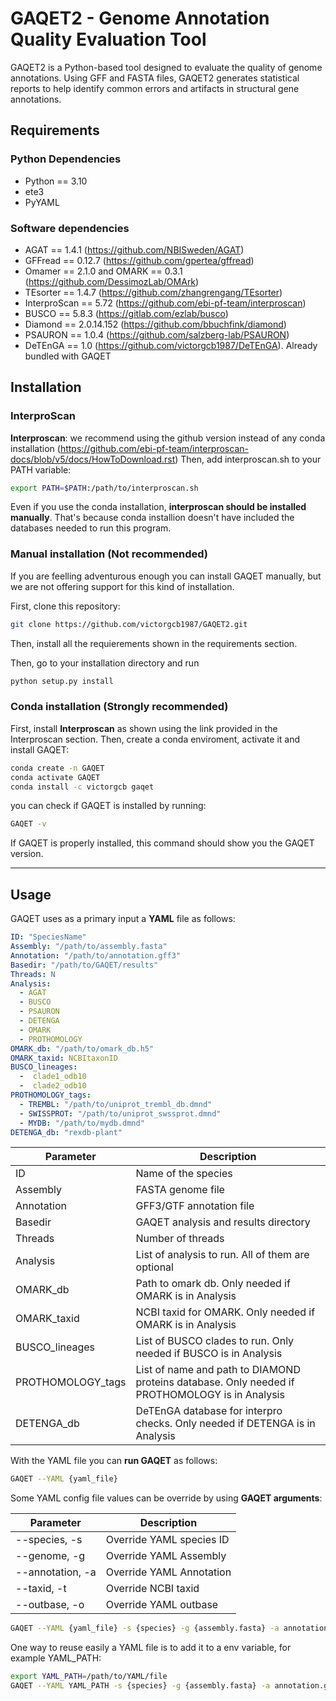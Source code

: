 # GAQET2 - Genome Annotation Quality Evaluation Tool

GAQET2 is a Python-based tool designed to evaluate the quality of genome annotations. Using GFF and FASTA files, GAQET2 generates statistical reports to help identify common errors and artifacts in structural gene annotations.


## Requirements

### Python Dependencies

- Python == 3.10
- ete3
- PyYAML

### Software dependencies
- AGAT == 1.4.1 (https://github.com/NBISweden/AGAT)
- GFFread == 0.12.7 (https://github.com/gpertea/gffread)
- Omamer == 2.1.0 and OMARK == 0.3.1 (https://github.com/DessimozLab/OMArk)
- TEsorter == 1.4.7 (https://github.com/zhangrengang/TEsorter)
- InterproScan == 5.72 (https://github.com/ebi-pf-team/interproscan)
- BUSCO == 5.8.3 (https://gitlab.com/ezlab/busco)
- Diamond == 2.0.14.152 (https://github.com/bbuchfink/diamond)
- PSAURON == 1.0.4 (https://github.com/salzberg-lab/PSAURON)
- DeTEnGA == 1.0 (https://github.com/victorgcb1987/DeTEnGA). Already bundled with GAQET

## Installation
### InterproScan
**Interproscan**: we recommend using the github version instead of any conda installation (https://github.com/ebi-pf-team/interproscan-docs/blob/v5/docs/HowToDownload.rst)
Then, add interproscan.sh to your PATH variable:

```bash
export PATH=$PATH:/path/to/interproscan.sh
```
Even if you use the conda installation, **interproscan should be installed manually**. That's because conda installion doesn't have included the databases needed to run this program.

### Manual installation (Not recommended)
If you are feelling adventurous enough you can install GAQET manually, but we are not offering support for this kind of installation.

First, clone this repository:

```bash
git clone https://github.com/victorgcb1987/GAQET2.git
```
Then, install all the requierements shown in the requirements section. 

Then, go to your installation directory and run 

```bash
python setup.py install
```

### Conda installation (Strongly recommended)

First, install **Interproscan** as shown using the link provided in the Interproscan section.
Then, create a conda enviroment, activate it and install GAQET:

```bash
conda create -n GAQET
conda activate GAQET
conda install -c victorgcb gaqet
```
you can check if GAQET is installed by running:

```bash
GAQET -v
```
If GAQET is properly installed, this command should show you the GAQET version.


---

## Usage

GAQET uses as a primary input a **YAML** file as follows:
```yaml
ID: "SpeciesName"
Assembly: "/path/to/assembly.fasta"
Annotation: "/path/to/annotation.gff3"
Basedir: "/path/to/GAQET/results"
Threads: N
Analysis:
  - AGAT
  - BUSCO
  - PSAURON
  - DETENGA
  - OMARK
  - PROTHOMOLOGY
OMARK_db: "/path/to/omark_db.h5"
OMARK_taxid: NCBItaxonID
BUSCO_lineages:
  -  clade1_odb10
  -  clade2_odb10
PROTHOMOLOGY_tags:
  - TREMBL: "/path/to/uniprot_trembl_db.dmnd"
  - SWISSPROT: "/path/to/uniprot_swssprot.dmnd"
  - MYDB: "/path/to/mydb.dmnd"
DETENGA_db: "rexdb-plant"


```

| Parameter     | Description                                  |
|---------------|----------------------------------------------|
| ID            | Name of the species                     |
| Assembly      | FASTA genome file                            |
| Annotation    | GFF3/GTF annotation file                    |
| Basedir       | GAQET analysis and results directory       |
| Threads       | Number of threads       |
| Analysis      | List of analysis to run. All of them are optional      |
| OMARK_db      | Path to omark db. Only needed if OMARK is in Analysis      |
| OMARK_taxid | NCBI taxid for OMARK. Only needed if OMARK is in Analysis     |
| BUSCO_lineages | List of BUSCO clades to run. Only needed if BUSCO is in Analysis      |
| PROTHOMOLOGY_tags | List of name and path to DIAMOND proteins database. Only needed if  PROTHOMOLOGY is in Analysis     |
| DETENGA_db | DeTEnGA database for interpro checks. Only needed if DETENGA is in Analysis    |


With the YAML file you can **run GAQET** as follows:

```bash
GAQET --YAML {yaml_file}
```
Some YAML config file values can be override by using **GAQET arguments**:


| Parameter     | Description                                  |
|---------------|----------------------------------------------|
| --species, -s  |  Override YAML species ID  |
| --genome, -g          | Override YAML Assembly                     |
| --annotation, -a          | Override YAML Annotation                            |
| --taxid, -t          | Override NCBI taxid                    |
| --outbase, -o   | Override YAML outbase       |



```bash
GAQET --YAML {yaml_file} -s {species} -g {assembly.fasta} -a annotation.gff -t 3702 -o {outdir}
```
One way to reuse easily a YAML file is to add it to a env variable, for example YAML_PATH:

```bash
export YAML_PATH=/path/to/YAML/file
GAQET --YAML YAML_PATH -s {species} -g {assembly.fasta} -a annotation.gff -t 3702 -o {outdir}
```
